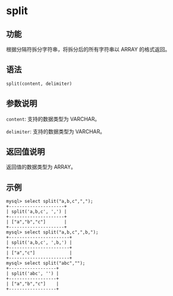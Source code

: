 # split

## 功能

根据分隔符拆分字符串，将拆分后的所有字符串以 ARRAY 的格式返回。

## 语法

```Haskell
split(content, delimiter)
```

## 参数说明

`content`: 支持的数据类型为 VARCHAR。

`delimiter`: 支持的数据类型为 VARCHAR。

## 返回值说明

返回值的数据类型为 ARRAY。

## 示例

```Plain Text
mysql> select split("a,b,c",",");
+---------------------+
| split('a,b,c', ',') |
+---------------------+
| ["a","b","c"]       |
+---------------------+
mysql> select split("a,b,c",",b,");
+-----------------------+
| split('a,b,c', ',b,') |
+-----------------------+
| ["a","c"]             |
+-----------------------+
mysql> select split("abc","");
+------------------+
| split('abc', '') |
+------------------+
| ["a","b","c"]    |
+------------------+
```
